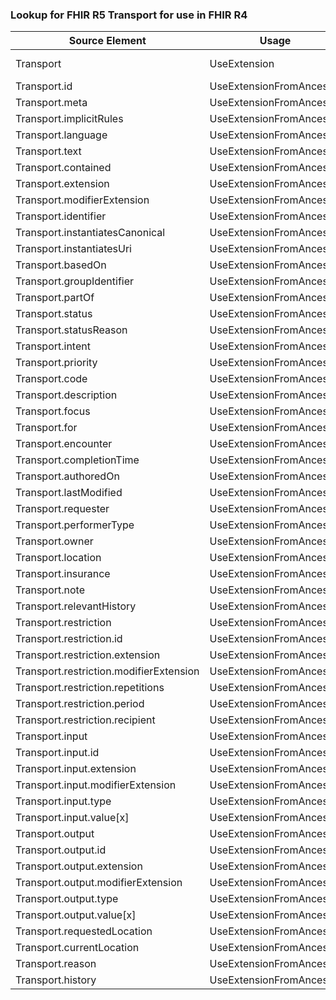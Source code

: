 ### Lookup for FHIR R5 Transport for use in FHIR R4

| Source Element | Usage | Target |
| -------------- | ----- | ------ |
| Transport | UseExtension | http://hl7.org/fhir/5.0/StructureDefinition/extension-Transport |
| Transport.id | UseExtensionFromAncestor | - |
| Transport.meta | UseExtensionFromAncestor | - |
| Transport.implicitRules | UseExtensionFromAncestor | - |
| Transport.language | UseExtensionFromAncestor | - |
| Transport.text | UseExtensionFromAncestor | - |
| Transport.contained | UseExtensionFromAncestor | - |
| Transport.extension | UseExtensionFromAncestor | - |
| Transport.modifierExtension | UseExtensionFromAncestor | - |
| Transport.identifier | UseExtensionFromAncestor | - |
| Transport.instantiatesCanonical | UseExtensionFromAncestor | - |
| Transport.instantiatesUri | UseExtensionFromAncestor | - |
| Transport.basedOn | UseExtensionFromAncestor | - |
| Transport.groupIdentifier | UseExtensionFromAncestor | - |
| Transport.partOf | UseExtensionFromAncestor | - |
| Transport.status | UseExtensionFromAncestor | - |
| Transport.statusReason | UseExtensionFromAncestor | - |
| Transport.intent | UseExtensionFromAncestor | - |
| Transport.priority | UseExtensionFromAncestor | - |
| Transport.code | UseExtensionFromAncestor | - |
| Transport.description | UseExtensionFromAncestor | - |
| Transport.focus | UseExtensionFromAncestor | - |
| Transport.for | UseExtensionFromAncestor | - |
| Transport.encounter | UseExtensionFromAncestor | - |
| Transport.completionTime | UseExtensionFromAncestor | - |
| Transport.authoredOn | UseExtensionFromAncestor | - |
| Transport.lastModified | UseExtensionFromAncestor | - |
| Transport.requester | UseExtensionFromAncestor | - |
| Transport.performerType | UseExtensionFromAncestor | - |
| Transport.owner | UseExtensionFromAncestor | - |
| Transport.location | UseExtensionFromAncestor | - |
| Transport.insurance | UseExtensionFromAncestor | - |
| Transport.note | UseExtensionFromAncestor | - |
| Transport.relevantHistory | UseExtensionFromAncestor | - |
| Transport.restriction | UseExtensionFromAncestor | - |
| Transport.restriction.id | UseExtensionFromAncestor | - |
| Transport.restriction.extension | UseExtensionFromAncestor | - |
| Transport.restriction.modifierExtension | UseExtensionFromAncestor | - |
| Transport.restriction.repetitions | UseExtensionFromAncestor | - |
| Transport.restriction.period | UseExtensionFromAncestor | - |
| Transport.restriction.recipient | UseExtensionFromAncestor | - |
| Transport.input | UseExtensionFromAncestor | - |
| Transport.input.id | UseExtensionFromAncestor | - |
| Transport.input.extension | UseExtensionFromAncestor | - |
| Transport.input.modifierExtension | UseExtensionFromAncestor | - |
| Transport.input.type | UseExtensionFromAncestor | - |
| Transport.input.value[x] | UseExtensionFromAncestor | - |
| Transport.output | UseExtensionFromAncestor | - |
| Transport.output.id | UseExtensionFromAncestor | - |
| Transport.output.extension | UseExtensionFromAncestor | - |
| Transport.output.modifierExtension | UseExtensionFromAncestor | - |
| Transport.output.type | UseExtensionFromAncestor | - |
| Transport.output.value[x] | UseExtensionFromAncestor | - |
| Transport.requestedLocation | UseExtensionFromAncestor | - |
| Transport.currentLocation | UseExtensionFromAncestor | - |
| Transport.reason | UseExtensionFromAncestor | - |
| Transport.history | UseExtensionFromAncestor | - |
